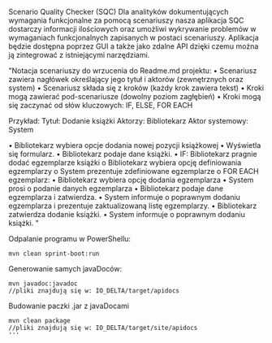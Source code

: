 Scenario Quality Checker (SQC)
Dla analityków dokumentujących wymagania funkcjonalne za pomocą scenariuszy nasza aplikacja SQC dostarczy informacji ilościowych oraz umożliwi wykrywanie problemów w wymaganiach funkcjonalnych zapisanych w postaci scenariuszy. Aplikacja będzie dostępna poprzez GUI a także jako zdalne API dzięki czemu można ją zintegrować z istniejącymi narzędziami.


"Notacja scenariuszy do wrzucenia do Readme.md projektu:
• Scenariusz zawiera nagłówek określający jego tytuł i aktorów (zewnętrznych oraz system)
• Scenariusz składa się z kroków (każdy krok zawiera tekst)
• Kroki mogą zawierać pod-scenariusze (dowolny poziom zagłębień)
• Kroki mogą się zaczynać od słów kluczowych: IF, ELSE, FOR EACH

Przykład:
Tytuł: Dodanie książki
Aktorzy:  Bibliotekarz
Aktor systemowy: System

• Bibliotekarz wybiera opcje dodania nowej pozycji książkowej
• Wyświetla się formularz.
• Bibliotekarz podaje dane książki.
• IF: Bibliotekarz pragnie dodać egzemplarze książki
    o Bibliotekarz wybiera opcję definiowania egzemplarzy
    o System prezentuje zdefiniowane egzemplarze
    o FOR EACH egzemplarz:
        • Bibliotekarz wybiera opcję dodania egzemplarza
        • System prosi o podanie danych egzemplarza
        • Bibliotekarz podaje dane egzemplarza i zatwierdza.
        • System informuje o poprawnym dodaniu egzemplarza i prezentuje zaktualizowaną listę egzemplarzy.
• Bibliotekarz zatwierdza dodanie książki.
• System informuje o poprawnym dodaniu książki.
"


Odpalanie programu w PowerShellu: 
```
mvn clean sprint-boot:run
```

Generowanie samych javaDoców:
```
mvn javadoc:javadoc 
//pliki znajdują się w: IO_DELTA/target/apidocs 
```

Budowanie paczki .jar z javaDocami 
```
mvn clean package
//pliki znajdują się w: IO_DELTA/target/site/apidocs 
'''
